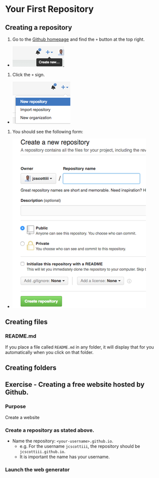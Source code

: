 # Your First Repository

## Creating a repository

1. Go to the [Github homepage](https://github.com) and find the `+` button at the top right.
  - ![](img/create-repo.png)
1. Click the `+` sign.
  - ![](img/create-repo-expanded.png)
1. You should see the following form:
  - ![Repository Creation Form](img/create-repo-form.png)



## Creating files

### README.md
If you place a file called `README.md` in any folder, it will display that for you automatically when you click on that folder.

## Creating folders

## Exercise - Creating a free website hosted by Github.

### Purpose

Create a website

### Create a repository as stated above.
- Name the repository: `<your-username>.github.io`.
  - e.g. For the username `jcscottiii`, the repository should be `jcscottiii.github.io`.
  - It is important the name has your username.


### Launch the web generator

